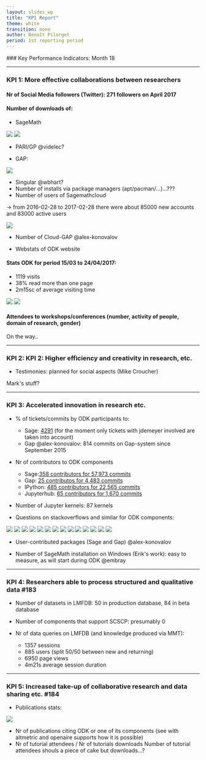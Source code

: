 ```yaml
---
layout: slides_wp
title: "KPI Report"
theme: white
transition: none
author: Benoît Pilorget
period: 1st reporting period
---
```


<section data-markdown data-separator="^---\n" data-separator-vertical="^--\n">
### Key Performance Indicators: Month 18

---
### KPI 1: More effective collaborations between researchers


#### Nr of Social Media followers (Twitter): 271  followers on April 2017

#### Number of downloads of:

- SageMath 

![](../KPI-sage_dwld.jpeg)
![](../KPI-binary_installs_ubuntu.png)

- PARI/GP @videlec?
        
- GAP:

![](../KPI-GapGScholar_CitationsPerYear.jpeg)

- Singular @wbhart?
- Number of installs via package managers (apt/pacman/...)...???
- Number of users of Sagemathcloud

-> from 2016-02-28 to 2017-02-28 there were about 85000 new accounts and 83000 active users

![](../KP1-Total_number_accounts_and_projects_sagemath)

- Number of Cloud-GAP @alex-konovalov

- Webstats of ODK website

#### Stats ODK for period 15/03 to 24/04/2017:

- 1119 visits
- 38% read more than one page
- 2m15sc of average visiting time

![](../KP1-world_visits_website.png)
![](../KPI-Graph-visits.png)

#### Attendees to workshops/conferences (number, activity of people, domain of research, gender)

On the way..

---

### KPI 2: KPI 2: Higher efficiency and creativity in research, etc.

- Testimonies: planned for social aspects (Mike Croucher)

Mark's stuff?

---

### KPI 3: Accelerated innovation in research etc. 

- % of tickets/commits by ODK participants to:
	- Sage:  [4291](https://trac.sagemath.org/search?ticket=on&q=jdemeyer&page=11&noquickjump=1) (for the moment only tickets with jdemeyer involved are taken into account)
	- Gap @alex-konovalov: 814 commits on Gap-system since September 2015

- Nr of contributors to ODK components

	- Sage:[358 contributors for 57,973 commits](https://github.com/sagemath/sage/)
	- Gap: [25 contributos for 4,483 commits](https://github.com/gap-system/gap)
	- IPython: [485 contributors for 22,565 commits](https://github.com/ipython/ipython)
	- Jupyterhub: [65 contributors for 1,670 commits](https://github.com/jupyterhub/jupyterhub)


- Number of Jupyter kernels: 87 kernels

- Questions on stackoverflows and similar for ODK components:

![](../stackoverflow-sage.png)
![](../stackoverflow-sage.png)
![](../stackoverflow-gap.png)
![](../stackoverflow-gap-system.png)
![](../stackoverflow-singular.png)
![](../stackoverflow-pari.png)
![](../stackoverflow-pari-gp.png)
![](../stackoverflow-mpir.png)
![](../stackoverflow-pythran.png)
![](../stackoverflow-ipython.png)
![](../stackoverflow-ipython-notebook.png)
![](../stackoverflow-jupyter.png)
![](../stackoverflow-jupyterhub.png)
![](../stackoverflow-jupyter-notebook.png)


- User-contributed packages (Sage and Gap) @alex-konovalov

- Number of SageMath installation on Windows (Erik's work): easy to measure, as will start during ODK @embray

---

### KPI 4: Researchers able to process structured and qualitative data #183

- Number of datasets in LMFDB: 50 in production database, 84 in beta database
- Number of components that support SCSCP: presumably 0
- Nr of data queries on LMFDB (and knowledge produced via MMT): 

	- 1357 sessions
	- 885 users (split 50/50 between new and returning)
	- 6950 page views
	- 4m21s average session duration

---

### KPI 5: Increased take-up of collaborative research and data sharing etc. #184

- Publications stats:

![](../nr-publications.png)

- Nr of publications citing ODK or one of its components (see with altmetric and openaire supports how it is possible)
- Nr of tutorial attendees / Nr of tutorials downloads
     Number of tutorial attendees shouls a piece of cake but downloads...?

</section>

